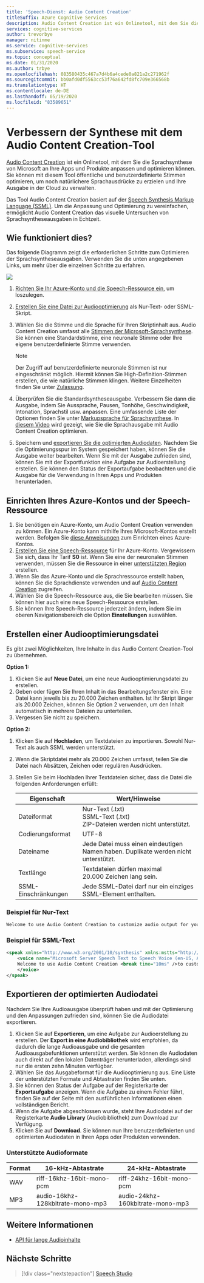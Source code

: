 ```yaml
---
title: 'Speech-Dienst: Audio Content Creation'
titleSuffix: Azure Cognitive Services
description: Audio Content Creation ist ein Onlinetool, mit dem Sie die Sprachsynthese von Microsoft an Ihre Apps und Produkte anpassen und optimieren können.
services: cognitive-services
author: trevorbye
manager: nitinme
ms.service: cognitive-services
ms.subservice: speech-service
ms.topic: conceptual
ms.date: 01/31/2020
ms.author: trbye
ms.openlocfilehash: 083580435c467a7d4b6a4cede0a821a2c271962f
ms.sourcegitcommit: bb0afd0df5563cc53f76a642fd8fc709e366568b
ms.translationtype: HT
ms.contentlocale: de-DE
ms.lasthandoff: 05/19/2020
ms.locfileid: "83589651"
---
```

# <a name="improve-synthesis-with-the-audio-content-creation-tool"></a>Verbessern der Synthese mit dem Audio Content Creation-Tool

[Audio Content Creation](https://aka.ms/audiocontentcreation) ist ein Onlinetool, mit dem Sie die Sprachsynthese von Microsoft an Ihre Apps und Produkte anpassen und optimieren können. Sie können mit diesem Tool öffentliche und benutzerdefinierte Stimmen optimieren, um noch natürlichere Sprachausdrücke zu erzielen und Ihre Ausgabe in der Cloud zu verwalten.

Das Tool Audio Content Creation basiert auf der [Speech Synthesis Markup Language (SSML)](speech-synthesis-markup.md). Um die Anpassung und Optimierung zu vereinfachen, ermöglicht Audio Content Creation das visuelle Untersuchen von Sprachsyntheseausgaben in Echtzeit.

## <a name="how-does-it-work"></a>Wie funktioniert dies?

Das folgende Diagramm zeigt die erforderlichen Schritte zum Optimieren der Sprachsyntheseausgaben. Verwenden Sie die unten angegebenen Links, um mehr über die einzelnen Schritte zu erfahren.

![](media/audio-content-creation/audio-content-creation-diagram.jpg)

1. [Richten Sie Ihr Azure-Konto und die Speech-Ressource ein](#set-up-your-azure-account-and-speech-resource), um loszulegen.
2. [Erstellen Sie eine Datei zur Audiooptimierung](#create-an-audio-tuning-file) als Nur-Text- oder SSML-Skript.
3. Wählen Sie die Stimme und die Sprache für Ihren Skriptinhalt aus. Audio Content Creation umfasst alle [Stimmen der Microsoft-Sprachsynthese](language-support.md#text-to-speech). Sie können eine Standardstimme, eine neuronale Stimme oder Ihre eigene benutzerdefinierte Stimme verwenden.
   >[!NOTE]
   > Der Zugriff auf benutzerdefinierte neuronale Stimmen ist nur eingeschränkt möglich. Hiermit können Sie High-Definition-Stimmen erstellen, die wie natürliche Stimmen klingen. Weitere Einzelheiten finden Sie unter [Zulassung](https://aka.ms/ignite2019/speech/ethics).

4. Überprüfen Sie die Standardsyntheseausgabe. Verbessern Sie dann die Ausgabe, indem Sie Aussprache, Pausen, Tonhöhe, Geschwindigkeit, Intonation, Sprachstil usw. anpassen. Eine umfassende Liste der Optionen finden Sie unter [Markupsprache für Sprachsynthese](speech-synthesis-markup.md). In [diesem Video](https://youtu.be/mUvf2NbfuYU) wird gezeigt, wie Sie die Sprachausgabe mit Audio Content Creation optimieren. 
5. Speichern und [exportieren Sie die optimierten Audiodaten](#export-tuned-audio). Nachdem Sie die Optimierungsspur im System gespeichert haben, können Sie die Ausgabe weiter bearbeiten. Wenn Sie mit der Ausgabe zufrieden sind, können Sie mit der Exportfunktion eine Aufgabe zur Audioerstellung erstellen. Sie können den Status der Exportaufgabe beobachten und die Ausgabe für die Verwendung in Ihren Apps und Produkten herunterladen.

## <a name="set-up-your-azure-account-and-speech-resource"></a>Einrichten Ihres Azure-Kontos und der Speech-Ressource

1. Sie benötigen ein Azure-Konto, um Audio Content Creation verwenden zu können. Ein Azure-Konto kann mithilfe Ihres Microsoft-Kontos erstellt werden. Befolgen Sie [diese Anweisungen](get-started.md#new-resource) zum Einrichten eines Azure-Kontos. 
2. [Erstellen Sie eine Speech-Ressource](https://docs.microsoft.com/azure/cognitive-services/speech-service/get-started#create-the-resource) für Ihr Azure-Konto. Vergewissern Sie sich, dass Ihr Tarif **S0** ist. Wenn Sie eine der neuronalen Stimmen verwenden, müssen Sie die Ressource in einer [unterstützten Region](regions.md#standard-and-neural-voices) erstellen.
2. Wenn Sie das Azure-Konto und die Sprachressource erstellt haben, können Sie die Sprachdienste verwenden und auf [Audio Content Creation](https://aka.ms/audiocontentcreation) zugreifen.
3. Wählen Sie die Speech-Ressource aus, die Sie bearbeiten müssen. Sie können hier auch eine neue Speech-Ressource erstellen. 
4. Sie können Ihre Speech-Ressource jederzeit ändern, indem Sie im oberen Navigationsbereich die Option **Einstellungen** auswählen.

## <a name="create-an-audio-tuning-file"></a>Erstellen einer Audiooptimierungsdatei

Es gibt zwei Möglichkeiten, Ihre Inhalte in das Audio Content Creation-Tool zu übernehmen.

**Option 1:**

1. Klicken Sie auf **Neue Datei**, um eine neue Audiooptimierungsdatei zu erstellen.
2. Geben oder fügen Sie Ihren Inhalt in das Bearbeitungsfenster ein. Eine Datei kann jeweils bis zu 20.000 Zeichen enthalten. Ist Ihr Skript länger als 20.000 Zeichen, können Sie Option 2 verwenden, um den Inhalt automatisch in mehrere Dateien zu unterteilen. 
3. Vergessen Sie nicht zu speichern.

**Option 2:**

1. Klicken Sie auf **Hochladen**, um Textdateien zu importieren. Sowohl Nur-Text als auch SSML werden unterstützt.
2. Wenn die Skriptdatei mehr als 20.000 Zeichen umfasst, teilen Sie die Datei nach Absätzen, Zeichen oder regulären Ausdrücken. 
3. Stellen Sie beim Hochladen Ihrer Textdateien sicher, dass die Datei die folgenden Anforderungen erfüllt:

   | Eigenschaft | Wert/Hinweise |
   |----------|---------------|
   | Dateiformat | Nur-Text (.txt)<br/> SSML-Text (.txt)<br/> ZIP-Dateien werden nicht unterstützt. |
   | Codierungsformat | UTF-8 |
   | Dateiname | Jede Datei muss einen eindeutigen Namen haben. Duplikate werden nicht unterstützt. |
   | Textlänge | Textdateien dürfen maximal 20.000 Zeichen lang sein. |
   | SSML-Einschränkungen | Jede SSML-Datei darf nur ein einziges SSML-Element enthalten. |

### <a name="plain-text-example"></a>Beispiel für Nur-Text

```txt
Welcome to use Audio Content Creation to customize audio output for your products.
```

### <a name="ssml-text-example"></a>Beispiel für SSML-Text

```xml
<speak xmlns="http://www.w3.org/2001/10/synthesis" xmlns:mstts="http://www.w3.org/2001/mstts" version="1.0" xml:lang="en-US">
    <voice name="Microsoft Server Speech Text to Speech Voice (en-US, AriaNeural)">
    Welcome to use Audio Content Creation <break time="10ms" />to customize audio output for your products.
    </voice>
</speak>
```

## <a name="export-tuned-audio"></a>Exportieren der optimierten Audiodatei

Nachdem Sie Ihre Audioausgabe überprüft haben und mit der Optimierung und den Anpassungen zufrieden sind, können Sie die Audiodatei exportieren.

1. Klicken Sie auf **Exportieren**, um eine Aufgabe zur Audioerstellung zu erstellen. Der **Export in eine Audiobibliothek** wird empfohlen, da dadurch die lange Audioausgabe und die gesamten Audioausgabefunktionen unterstützt werden. Sie können die Audiodaten auch direkt auf den lokalen Datenträger herunterladen, allerdings sind nur die ersten zehn Minuten verfügbar. 
2. Wählen Sie das Ausgabeformat für die Audiooptimierung aus. Eine Liste der unterstützten Formate und Abtastraten finden Sie unten.
3. Sie können den Status der Aufgabe auf der Registerkarte der **Exportaufgabe** anzeigen. Wenn die Aufgabe zu einem Fehler führt, finden Sie auf der Seite mit den ausführlichen Informationen einen vollständigen Bericht.
4. Wenn die Aufgabe abgeschlossen wurde, steht Ihre Audiodatei auf der Registerkarte **Audio Library** (Audiobibliothek) zum Download zur Verfügung.
5. Klicken Sie auf **Download**. Sie können nun Ihre benutzerdefinierten und optimierten Audiodaten in Ihren Apps oder Produkten verwenden.

### <a name="supported-audio-formats"></a>Unterstützte Audioformate

| Format | 16-kHz-Abtastrate | 24-kHz-Abtastrate |
|--------|--------------------|--------------------|
| WAV | riff-16khz-16bit-mono-pcm | riff-24khz-16bit-mono-pcm |
| MP3 | audio-16khz-128kbitrate-mono-mp3 | audio-24khz-160kbitrate-mono-mp3 |

## <a name="see-also"></a>Weitere Informationen

* [API für lange Audioinhalte](https://aka.ms/long-audio-api)

## <a name="next-steps"></a>Nächste Schritte

> [!div class="nextstepaction"]
> [Speech Studio](https://speech.microsoft.com)

